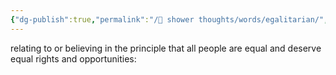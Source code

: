 ```yaml
---
{"dg-publish":true,"permalink":"/🚿 shower thoughts/words/egalitarian/","tags":["word"]}
---
```


relating to or believing in the principle that all people are equal and deserve equal rights and opportunities: